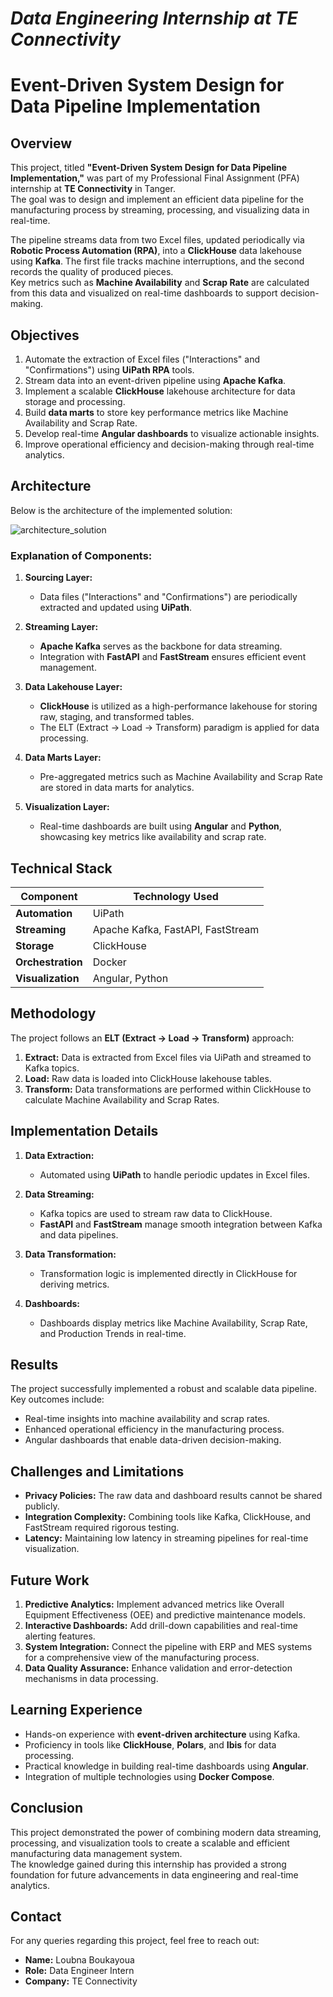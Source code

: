 # *Data Engineering Internship at TE Connectivity*

# Event-Driven System Design for Data Pipeline Implementation

## Overview
This project, titled **"Event-Driven System Design for Data Pipeline Implementation,"** was part of my Professional Final Assignment (PFA) internship at **TE Connectivity** in Tanger.  
The goal was to design and implement an efficient data pipeline for the manufacturing process by streaming, processing, and visualizing data in real-time.

The pipeline streams data from two Excel files, updated periodically via **Robotic Process Automation (RPA)**, into a **ClickHouse** data lakehouse using **Kafka**. The first file tracks machine interruptions, and the second records the quality of produced pieces.  
Key metrics such as **Machine Availability** and **Scrap Rate** are calculated from this data and visualized on real-time dashboards to support decision-making.

## Objectives
1. Automate the extraction of Excel files ("Interactions" and "Confirmations") using **UiPath RPA** tools.
2. Stream data into an event-driven pipeline using **Apache Kafka**.
3. Implement a scalable **ClickHouse** lakehouse architecture for data storage and processing.
4. Build **data marts** to store key performance metrics like Machine Availability and Scrap Rate.
5. Develop real-time **Angular dashboards** to visualize actionable insights.
6. Improve operational efficiency and decision-making through real-time analytics.


## Architecture
Below is the architecture of the implemented solution:

![architecture_solution](https://github.com/user-attachments/assets/69133f27-2dbc-49a5-a5cd-09025d00f6c4)


### Explanation of Components:
1. **Sourcing Layer:**
   - Data files ("Interactions" and "Confirmations") are periodically extracted and updated using **UiPath**.

2. **Streaming Layer:**
   - **Apache Kafka** serves as the backbone for data streaming.
   - Integration with **FastAPI** and **FastStream** ensures efficient event management.

3. **Data Lakehouse Layer:**
   - **ClickHouse** is utilized as a high-performance lakehouse for storing raw, staging, and transformed tables.
   - The ELT (Extract -> Load -> Transform) paradigm is applied for data processing.

4. **Data Marts Layer:**
   - Pre-aggregated metrics such as Machine Availability and Scrap Rate are stored in data marts for analytics.

5. **Visualization Layer:**
   - Real-time dashboards are built using **Angular** and **Python**, showcasing key metrics like availability and scrap rate.

## Technical Stack

| Component          | Technology Used         |
|--------------------|-------------------------|
| **Automation**     | UiPath                  |
| **Streaming**      | Apache Kafka, FastAPI, FastStream |
| **Storage**        | ClickHouse              |
| **Orchestration**  | Docker                  |
| **Visualization**  | Angular, Python         |

## Methodology
The project follows an **ELT (Extract -> Load -> Transform)** approach:
1. **Extract:** Data is extracted from Excel files via UiPath and streamed to Kafka topics.
2. **Load:** Raw data is loaded into ClickHouse lakehouse tables.
3. **Transform:** Data transformations are performed within ClickHouse to calculate Machine Availability and Scrap Rates.

## Implementation Details
1. **Data Extraction:**
   - Automated using **UiPath** to handle periodic updates in Excel files.

2. **Data Streaming:**
   - Kafka topics are used to stream raw data to ClickHouse.
   - **FastAPI** and **FastStream** manage smooth integration between Kafka and data pipelines.

3. **Data Transformation:**
   - Transformation logic is implemented directly in ClickHouse for deriving metrics.

4. **Dashboards:**
   - Dashboards display metrics like Machine Availability, Scrap Rate, and Production Trends in real-time.

## Results
The project successfully implemented a robust and scalable data pipeline. Key outcomes include:
- Real-time insights into machine availability and scrap rates.
- Enhanced operational efficiency in the manufacturing process.
- Angular dashboards that enable data-driven decision-making.

## Challenges and Limitations
- **Privacy Policies:** The raw data and dashboard results cannot be shared publicly.
- **Integration Complexity:** Combining tools like Kafka, ClickHouse, and FastStream required rigorous testing.
- **Latency:** Maintaining low latency in streaming pipelines for real-time visualization.

## Future Work
1. **Predictive Analytics:** Implement advanced metrics like Overall Equipment Effectiveness (OEE) and predictive maintenance models.
2. **Interactive Dashboards:** Add drill-down capabilities and real-time alerting features.
3. **System Integration:** Connect the pipeline with ERP and MES systems for a comprehensive view of the manufacturing process.
4. **Data Quality Assurance:** Enhance validation and error-detection mechanisms in data processing.

## Learning Experience
- Hands-on experience with **event-driven architecture** using Kafka.
- Proficiency in tools like **ClickHouse**, **Polars**, and **Ibis** for data processing.
- Practical knowledge in building real-time dashboards using **Angular**.
- Integration of multiple technologies using **Docker Compose**.

## Conclusion
This project demonstrated the power of combining modern data streaming, processing, and visualization tools to create a scalable and efficient manufacturing data management system.  
The knowledge gained during this internship has provided a strong foundation for future advancements in data engineering and real-time analytics.

## Contact
For any queries regarding this project, feel free to reach out:
- **Name:** Loubna Boukayoua
- **Role:** Data Engineer Intern
- **Company:** TE Connectivity


